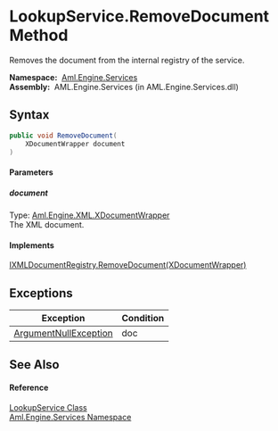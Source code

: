 LookupService.RemoveDocument Method
===================================
Removes the document from the internal registry of the service.

  **Namespace:**  [Aml.Engine.Services][1]  
  **Assembly:**  AML.Engine.Services (in AML.Engine.Services.dll)

Syntax
------

```csharp
public void RemoveDocument(
	XDocumentWrapper document
)
```

#### Parameters

##### *document*
Type: [Aml.Engine.XML.XDocumentWrapper][2]  
The XML document.

#### Implements
[IXMLDocumentRegistry.RemoveDocument(XDocumentWrapper)][3]  


Exceptions
----------

Exception                  | Condition 
-------------------------- | --------- 
[ArgumentNullException][4] | doc       


See Also
--------

#### Reference
[LookupService Class][5]  
[Aml.Engine.Services Namespace][1]  

[1]: ../README.md
[2]: ../../Aml.Engine.XML/XDocumentWrapper/README.md
[3]: ../../Aml.Engine.Services.Interfaces/IXMLDocumentRegistry/RemoveDocument.md
[4]: https://docs.microsoft.com/dotnet/api/system.argumentnullexception
[5]: README.md
[6]: https://www.automationml.org
[7]: ../../icons/logoShade.png
